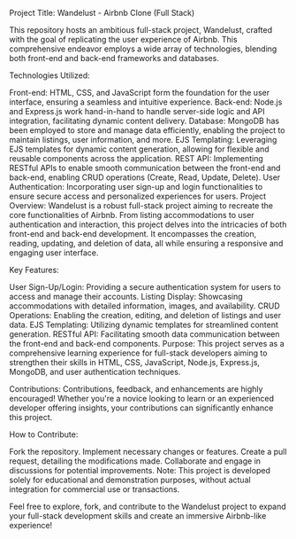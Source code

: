 Project Title: Wandelust - Airbnb Clone (Full Stack)

This repository hosts an ambitious full-stack project, Wandelust, crafted with the goal of replicating the user experience of Airbnb. This comprehensive endeavor employs a wide array of technologies, blending both front-end and back-end frameworks and databases.

Technologies Utilized:

Front-end: HTML, CSS, and JavaScript form the foundation for the user interface, ensuring a seamless and intuitive experience.
Back-end: Node.js and Express.js work hand-in-hand to handle server-side logic and API integration, facilitating dynamic content delivery.
Database: MongoDB has been employed to store and manage data efficiently, enabling the project to maintain listings, user information, and more.
EJS Templating: Leveraging EJS templates for dynamic content generation, allowing for flexible and reusable components across the application.
REST API: Implementing RESTful APIs to enable smooth communication between the front-end and back-end, enabling CRUD operations (Create, Read, Update, Delete).
User Authentication: Incorporating user sign-up and login functionalities to ensure secure access and personalized experiences for users.
Project Overview:
Wandelust is a robust full-stack project aiming to recreate the core functionalities of Airbnb. From listing accommodations to user authentication and interaction, this project delves into the intricacies of both front-end and back-end development. It encompasses the creation, reading, updating, and deletion of data, all while ensuring a responsive and engaging user interface.

Key Features:

User Sign-Up/Login: Providing a secure authentication system for users to access and manage their accounts.
Listing Display: Showcasing accommodations with detailed information, images, and availability.
CRUD Operations: Enabling the creation, editing, and deletion of listings and user data.
EJS Templating: Utilizing dynamic templates for streamlined content generation.
RESTful API: Facilitating smooth data communication between the front-end and back-end components.
Purpose:
This project serves as a comprehensive learning experience for full-stack developers aiming to strengthen their skills in HTML, CSS, JavaScript, Node.js, Express.js, MongoDB, and user authentication techniques.

Contributions:
Contributions, feedback, and enhancements are highly encouraged! Whether you're a novice looking to learn or an experienced developer offering insights, your contributions can significantly enhance this project.

How to Contribute:

Fork the repository.
Implement necessary changes or features.
Create a pull request, detailing the modifications made.
Collaborate and engage in discussions for potential improvements.
Note: This project is developed solely for educational and demonstration purposes, without actual integration for commercial use or transactions.

Feel free to explore, fork, and contribute to the Wandelust project to expand your full-stack development skills and create an immersive Airbnb-like experience!






